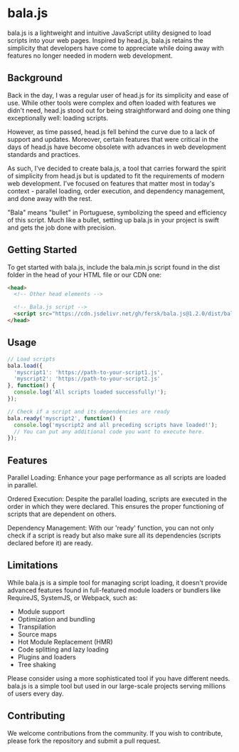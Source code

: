 # bala.js

bala.js is a lightweight and intuitive JavaScript utility designed to load scripts into your web pages. Inspired by head.js, bala.js retains the simplicity that developers have come to appreciate while doing away with features no longer needed in modern web development.

## Background

Back in the day, I was a regular user of head.js for its simplicity and ease of use. While other tools were complex and often loaded with features we didn't need, head.js stood out for being straightforward and doing one thing exceptionally well: loading scripts.

However, as time passed, head.js fell behind the curve due to a lack of support and updates. Moreover, certain features that were critical in the days of head.js have become obsolete with advances in web development standards and practices.

As such, I've decided to create bala.js, a tool that carries forward the spirit of simplicity from head.js but is updated to fit the requirements of modern web development. I've focused on features that matter most in today's context - parallel loading, order execution, and dependency management, and done away with the rest.

"Bala" means "bullet" in Portuguese, symbolizing the speed and efficiency of this script. Much like a bullet, setting up bala.js in your project is swift and gets the job done with precision.

## Getting Started

To get started with bala.js, include the bala.min.js script found in the dist folder in the head of your HTML file or our CDN one:

```html
<head>
  <!-- Other head elements -->

  <!-- Bala.js script -->
  <script src="https://cdn.jsdelivr.net/gh/fersk/bala.js@1.2.0/dist/bala.min.js"></script>
</head>
```
## Usage

```javascript
// Load scripts
bala.load({
  'myscript1': 'https://path-to-your-script1.js',
  'myscript2': 'https://path-to-your-script2.js'
}, function() {
  console.log('All scripts loaded successfully!');
});

// Check if a script and its dependencies are ready
bala.ready('myscript2', function() {
  console.log('myscript2 and all preceding scripts have loaded!');
  // You can put any additional code you want to execute here.
});
```

## Features
Parallel Loading: Enhance your page performance as all scripts are loaded in parallel.

Ordered Execution: Despite the parallel loading, scripts are executed in the order in which they were declared. This ensures the proper functioning of scripts that are dependent on others.

Dependency Management: With our 'ready' function, you can not only check if a script is ready but also make sure all its dependencies (scripts declared before it) are ready.

## Limitations
While bala.js is a simple tool for managing script loading, it doesn't provide advanced features found in full-featured module loaders or bundlers like RequireJS, SystemJS, or Webpack, such as:

* Module support
* Optimization and bundling
* Transpilation
* Source maps
* Hot Module Replacement (HMR)
* Code splitting and lazy loading
* Plugins and loaders
* Tree shaking

Please consider using a more sophisticated tool if you have different needs. bala.js is a simple tool but used in our large-scale projects serving millions of users every day.

## Contributing
We welcome contributions from the community. If you wish to contribute, please fork the repository and submit a pull request.

